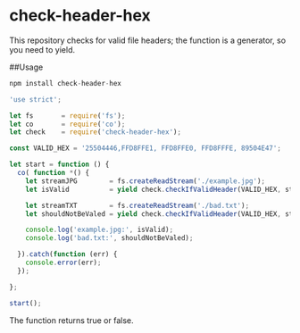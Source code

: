 
# check-header-hex

This repository checks for valid file headers; the function is a generator, so you need to yield.

##Usage



```js
npm install check-header-hex

'use strict';

let fs       = require('fs');
let co       = require('co');
let check    = require('check-header-hex');

const VALID_HEX = '25504446,FFD8FFE1, FFD8FFE0, FFD8FFFE, 89504E47';

let start = function () {
  co( function *() {
    let streamJPG        = fs.createReadStream('./example.jpg');
    let isValid          = yield check.checkIfValidHeader(VALID_HEX, streamJPG);

    let streamTXT        = fs.createReadStream('./bad.txt');
    let shouldNotBeValed = yield check.checkIfValidHeader(VALID_HEX, streamTXT);

    console.log('example.jpg:', isValid);
    console.log('bad.txt:', shouldNotBeValed);

  }).catch(function (err) {
    console.error(err);
  });

};

start();

```


The function returns true or false.
